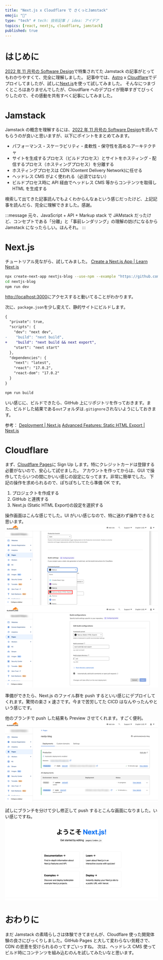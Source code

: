 ```yaml
---
title: "Next.js x Cloudflare で さくっとJamstack"
emoji: "🍓"
type: "tech" # tech: 技術記事 / idea: アイデア
topics: [react, nextjs, cloudflare, jamstack]
published: true
---
```


# はじめに

[2022 年 11 月号の Software Design](https://gihyo.jp/magazine/SD/archive/2022/202211)で特集されてた Jamstack の記事がとってもわかりやすくて、完全に理解しました。
記事中では、[Astro](https://astro.build/) x [Cloudflare](https://www.cloudflare.com/ja-jp/)でデプロイしてましたが、試しに[Next.js](https://nextjs.org/)を使って試してみました。
そんなにつまづくところはありませんでしたが、Cloudflare へのデプロイが簡単すぎてびっくりしたので、その感動を共有すべく記事にしてみました。

# Jamstack

Jamstack の概念を理解するには、[2022 年 11 月号の Software Design](https://gihyo.jp/magazine/SD/archive/2022/202211)を読んでもらうのが良いと思いますが、以下にポイントをまとめてみます。

- パフォーマンス・スケーラビリティ・柔軟性・保守性を高めるアーキテクチャ
- サイトを生成するプロセス（ビルドプロセス）とサイトをホスティング・配信するプロセス（ホスティングプロセス）を分離する
- ホスティングプロセスは CDN (Content Delivery Network)に任せる
- ヘッドレス CMS がよく使われる（必須ではない）
- ビルドプロセス時に API 経由でヘッドレス CMS 等からコンテンツを取得し HTML を生成する

検索して出てきた記事読んでもよくわからんなぁという感じだったけど、上記記事を読んだら、完全に理解できました。感謝。

:::message
元々、JavaScript + API + Markup stack で JAMstack だったけど、コンセプトである「分離」と「事前レンダリング」の理解の妨げになるから Jamstack になったらしい。ほんそれ。
:::

# Next.js

チュートリアル見ながら、試してみました。
[Create a Next.js App | Learn Next.js](https://nextjs.org/learn/basics/create-nextjs-app)

```bash
npx create-next-app nextjs-blog --use-npm --example "https://github.com/vercel/next-learn/tree/master/basics/learn-starter"
cd nextjs-blog
npm run dev
```

[http://localhost:3000](http://localhost:3000)にアクセスすると動いてることがわかります。

次に、`package.json`を少し変えて、静的サイトにビルドします。

```diff json:package.json
{
  "private": true,
  "scripts": {
    "dev": "next dev",
-    "build": "next build",
+    "build": "next build && next export",
    "start": "next start"
  },
  "dependencies": {
    "next": "latest",
    "react": "17.0.2",
    "react-dom": "17.0.2"
  }
}
```

```bash
npm run build
```

いい感じに、ビルドできたら、GitHub 上にリポジトリを作っておきます。また、ビルドした結果である`out`フォルダは`.gitignore`されないようにしておきます。

参考：
[Deployment | Next.js](https://nextjs.org/docs/deployment#static-html-export)
[Advanced Features: Static HTML Export | Next.js](https://nextjs.org/docs/advanced-features/static-html-export)

# Cloudflare

まず、[Cloudflare Pages](https://pages.cloudflare.com/)に Sign Up します。特にクレジットカードは登録する必要がないので、安心して試せました。
アカウントを作ってからは、GUI で操作してたらいつの間にかいい感じの設定になってます。非常に簡単でした。
下記の操作を求められるので、ぽちぽちしてたら準備 OK です。

1. プロジェクトを作成する
2. GitHub と連携する
3. Next.js (Static HTML Export)の設定を選択する

操作画面はこんな感じでした。UI がいい感じなので、特に迷わず操作できると思います。
![](/images/e31e78207f04be/cloudflare1.png)
![](/images/e31e78207f04be/cloudflare2.png)

準備ができたら、Next.js のファイル群を push するといい感じにデプロイしてくれます。驚愕の楽さ x 速さです。今まで苦労してた CICD はなんやったんやという感じです。

他のブランチで push した結果も Preview させてくれます。すごく便利。
![](/images/e31e78207f04be/cloudflare3.png)

試しにブランチを分けて少し修正して push するとこんな画面になりました。いい感じですね。
![](/images/e31e78207f04be/Create-Next-App.png)

# おわりに

まだ Jamstack の素晴らしさは体験できてませんが、Cloudflare 使った開発体験の良さにびっくりしました。GitHub Pages と大して変わらない気軽さで、CDN の恩恵を受けられるのってすごいっすね。
次は、ヘッドレス CMS 使ってビルド時にコンテンツを組み込むのんを試してみたいなと思います。
